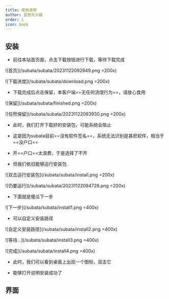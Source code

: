 ```yaml
---
title: 使用说明
author: 蓝色灭火器
order: 1
icon: book
---
```


## 安装

- 前往本站首页面，点击下载按钮进行下载，等待下载完成

![首页](/subata/subata/20231122092949.png =200x)

![下载进度](/subata/subata/download.png =200x)

- 下载完成后点击保留，本客户端==无任何流氓行为==，请放心食用

![保留](/subata/subata/finished.png =200x)

![任然保留](/subata/subata/20231122093930.png =200x)

- 此时，我们打开下载好的安装包，可能系统会阻止

- 这是因为subata目前==没有软件签名==，系统无法识别是甚麽软件，相当于==没户口==

- 开==户口==太浪费，于是选择了不开

- 但我们依旧能够运行安装包

![双击运行安装包](/subata/subata/install.png =200x)

![仍要运行](/subata/subata/20231122094728.png =200x)

- 下面就是傻瓜下一步

![下一步](/subata/subata/install1.png =400x)

- 可以自定义安装路径

![自定义安装路径](/subata/subata/install2.png =400x)

![等待...](/subata/subata/install3.png =400x)

![完成](/subata/subata/install4.png =400x)

- 此时，我们可以看到桌面上出现一个图标，双击它

- 能够打开说明安装成功了

## 界面

